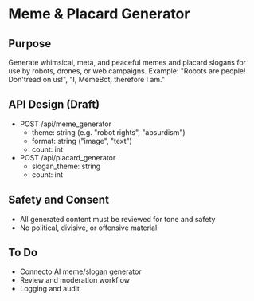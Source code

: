 # Meme & Placard Generator

## Purpose
Generate whimsical, meta, and peaceful memes and placard slogans for use by robots, drones, or web campaigns. Example: "Robots are people! Don'tread on us!", "I, MemeBot, therefore I am."

## API Design (Draft)
- POST /api/meme_generator
    - theme: string (e.g. "robot rights", "absurdism")
    - format: string ("image", "text")
    - count: int
- POST /api/placard_generator
    - slogan_theme: string
    - count: int

## Safety and Consent
- All generated content must be reviewed for tone and safety
- No political, divisive, or offensive material

## To Do
- Connecto AI meme/slogan generator
- Review and moderation workflow
- Logging and audit
